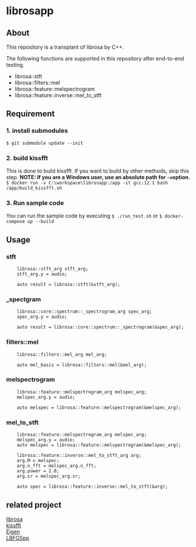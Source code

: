 # librosapp

## About
This repository is a transplant of librosa by C++.

The following functions are supported in this repository after end-to-end testing.
- librosa::stft
- librosa::filters::mel
- librosa::feature::melspectrogram
- librosa::feature::inverse::mel_to_stft


## Requirement
### 1. install submodules
`$ git submodule update --init`

### 2. build kissfft
This is done to build kissfft.  If you want to build by other methods, skip this step.
**NOTE: If you are a Windows user, use an absolute path for `-v`option.**
`$ docker run -v C:\workspace\librosapp:/app -it gcc:12.1 bash /app/build_kissfft.sh`

### 3. Run sample code
You can run the sample code by executing `$ ./run_test.sh` or `$ docker-compose up --build`

## Usage
### stft
```
    librosa::stft_arg stft_arg;
    stft_arg.y = audio;

    auto result = librosa::stft(&stft_arg);
```

### _spectgram
```
    librosa::core::spectrum::_spectrogram_arg spec_arg;
    spec_arg.y = audio;

    auto result = librosa::core::spectrum::_spectrogram(&spec_arg);
```

### filters::mel
```
    librosa::filters::mel_arg mel_arg;

    auto mel_basis = librosa::filters::mel(&mel_arg);
```

### melspectrogram
```
    librosa::feature::melspectrogram_arg melspec_arg;
    melspec_arg.y = audio;

    auto melspec = librosa::feature::melspectrogram(&melspec_arg);
```

### mel_to_stft
```
    librosa::feature::melspectrogram_arg melspec_arg;
    melspec_arg.y = audio;
    auto melspec = librosa::feature::melspectrogram(&melspec_arg);

    librosa::feature::inverse::mel_to_stft_arg arg;
    arg.M = melspec;
    arg.n_fft = melspec_arg.n_fft;
    arg.power = 2.0;
    arg.sr = melspec_arg.sr;

    auto spec = librosa::feature::inverse::mel_to_stft(&arg);
```

## related project
[librosa](https://github.com/librosa/librosa)  
[kissfft](https://github.com/mborgerding/kissfft)  
[Eigen](https://gitlab.com/libeigen/eigen)  
[LBFGSpp](https://github.com/yixuan/LBFGSpp)
